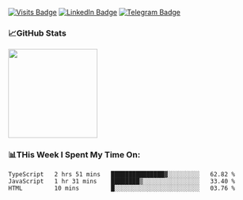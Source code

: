 [![Visits Badge](https://badges.pufler.dev/visits/dimidroll450/dimidroll450)](https://github.com/dimidroll450)
[![LinkedIn Badge](https://img.shields.io/badge/-LinkedIn-0e76a8?style=flat-square&logo=Linkedin&logoColor=white)](https://www.linkedin.com/in/dmitry-kvashchauskas/)
[![Telegram Badge](https://img.shields.io/badge/-Telegram-0088cc?style=flat-square&logo=Telegram&logoColor=white)](https://t.me/kvashchauskas)

### 📈GitHub Stats
<p>
  <img height="180em" src="https://github-readme-stats.vercel.app/api?username=dimidroll450&show_icons=true&hide_border=true&&count_private=true&include_all_commits=true" />
</p>

### 📊THis Week I Spent My Time On:
<!--START_SECTION:waka-->
```text
TypeScript   2 hrs 51 mins   ███████████████▓░░░░░░░░░   62.82 % 
JavaScript   1 hr 31 mins    ████████▒░░░░░░░░░░░░░░░░   33.40 % 
HTML         10 mins         █░░░░░░░░░░░░░░░░░░░░░░░░   03.76 % 
```
<!--END_SECTION:waka-->
